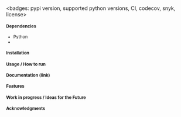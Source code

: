 # <Project Name>
<badges: pypi version, supported python versions, CI, codecov, snyk, license>

<small one line description of the project>

#### Dependencies
* Python <version>
* <other libraries>

#### Installation

#### Usage / How to run
<give code examples>

#### Documentation (link)

#### Features

#### Work in progress / Ideas for the Future
<list whats is being worked on or ideas>

#### Acknowledgments
